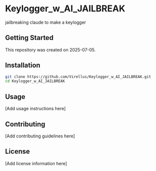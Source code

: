 # Keylogger_w_AI_JAILBREAK

jailbreaking claude to make a keylogger

## Getting Started

This repository was created on 2025-07-05.

## Installation

```bash
git clone https://github.com/Virellus/Keylogger_w_AI_JAILBREAK.git
cd Keylogger_w_AI_JAILBREAK
```

## Usage

[Add usage instructions here]

## Contributing

[Add contributing guidelines here]

## License

[Add license information here]

